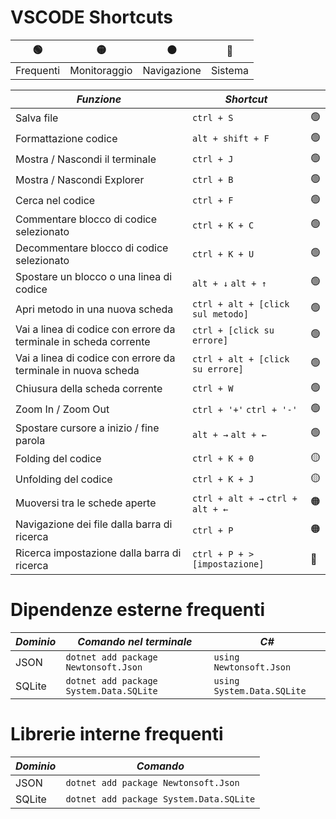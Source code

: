 # VSCODE Shortcuts


🟢|🟡|🟠|🔴
--|--|--|--
Frequenti|Monitoraggio|Navigazione|Sistema

*Funzione* |*Shortcut*| |
--|--|--
Salva file | `ctrl + S`|🟢
Formattazione codice|`alt + shift + F`|🟢
Mostra  /  Nascondi il terminale|`ctrl + J`|🟢
Mostra  /  Nascondi Explorer | `ctrl + B`|🟢
Cerca nel codice | `ctrl + F`|🟢
Commentare blocco di codice selezionato|`ctrl + K + C`|🟢
Decommentare blocco di codice selezionato|`ctrl + K + U`|🟢
Spostare un blocco o una linea di codice | `alt + ↓` `alt + ↑`|🟢
Apri metodo in una nuova scheda| `ctrl + alt + [click sul metodo]`|🟢
Vai a linea di codice con errore da terminale in scheda corrente| `ctrl + [click su errore]`|🟢
Vai a linea di codice con errore da terminale in nuova scheda | `ctrl + alt + [click su errore]`|🟢
Chiusura della scheda corrente | `ctrl + W`|🟢
Zoom In  / Zoom Out | `ctrl + '+'` `ctrl + '-'`|🟢
Spostare cursore a inizio / fine parola|`alt + →` `alt + ←`|🟢
Folding del codice| `ctrl + K + 0`|🟡
Unfolding del codice| `ctrl + K + J`|🟡
Muoversi tra le schede aperte|`ctrl + alt + →` `ctrl + alt + ←`|🟠
Navigazione dei file dalla barra di ricerca| `ctrl + P`|🟠
Ricerca impostazione dalla barra di ricerca| `ctrl + P + > [impostazione]`|🔴

# Dipendenze esterne frequenti

*Dominio*|*Comando nel terminale*|*C#*
--|--|--
 JSON | `dotnet add package Newtonsoft.Json`| `using Newtonsoft.Json`
 SQLite | `dotnet add package System.Data.SQLite`| `using System.Data.SQLite`

 # Librerie interne frequenti

 *Dominio*|*Comando*
--|--
 JSON | `dotnet add package Newtonsoft.Json`
 SQLite | `dotnet add package System.Data.SQLite`


